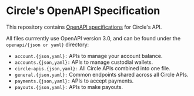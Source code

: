 # Circle's OpenAPI Specification

This repository contains [OpenAPI specifications][openapi] for Circle's API.

All files currrently use OpenAPI version 3.0, and can be found under the `openapi/{json or yaml}` directory:

* `account.{json,yaml}:` APIs to manage your account balance.
* `accounts.{json,yaml}:` APIs to manage custodial wallets.
* `circle-apis.{json,yaml}:` All Circle APIs combined into one file.
* `general.{json,yaml}:` Common endpoints shared across all Circle APIs.
* `payments.{json,yaml}:` APIs to accept payments.
* `payouts.{json,yaml}:` APIs to make payouts.


[openapi]: https://www.openapis.org/